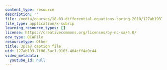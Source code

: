 ```yaml
---
content_type: resource
description: ''
file: /media/courses/18-03-differential-equations-spring-2010/127ab1937f065ac19103404cff4a9c44_peYvLk_HZdw.vtt
file_type: application/x-subrip
learning_resource_types: []
license: https://creativecommons.org/licenses/by-nc-sa/4.0/
ocw_type: OCWFile
resourcetype: Other
title: 3play caption file
uid: 127ab193-7f06-5ac1-9103-404cff4a9c44
video_metadata:
  youtube_id: null
---
```

